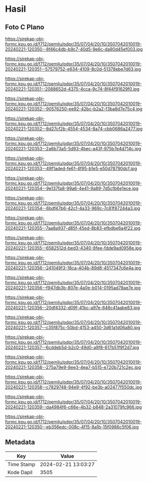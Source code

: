 # Hasil

## Foto C Plano

https://sirekap-obj-formc.kpu.go.id/f712/pemilu/pdpr/35/07/04/20/10/3507042010019-20240221-120350--8f46c4db-b9c7-40d5-9e6c-da90d45ef003.jpg

https://sirekap-obj-formc.kpu.go.id/f712/pemilu/pdpr/35/07/04/20/10/3507042010019-20240221-120351--57579752-e634-4109-8c0d-51378ebe7d63.jpg

https://sirekap-obj-formc.kpu.go.id/f712/pemilu/pdpr/35/07/04/20/10/3507042010019-20240221-120351--2088652d-4375-4cca-9c74-8f44f91629f0.jpg

https://sirekap-obj-formc.kpu.go.id/f712/pemilu/pdpr/35/07/04/20/10/3507042010019-20240221-120352--90576250-ee92-42bc-b2a2-f3ba8d7e75c4.jpg

https://sirekap-obj-formc.kpu.go.id/f712/pemilu/pdpr/35/07/04/20/10/3507042010019-20240221-120352--8d27cf2b-4554-4534-8a74-cbb0686a2477.jpg

https://sirekap-obj-formc.kpu.go.id/f712/pemilu/pdpr/35/07/04/20/10/3507042010019-20240221-120353--2a6b73a5-5d93-4bec-a43f-975b7e4d714c.jpg

https://sirekap-obj-formc.kpu.go.id/f712/pemilu/pdpr/35/07/04/20/10/3507042010019-20240221-120353--49f1aded-fe61-4f95-b1e5-e50d78790dcf.jpg

https://sirekap-obj-formc.kpu.go.id/f712/pemilu/pdpr/35/07/04/20/10/3507042010019-20240221-120354--9e137fa8-99a6-4e41-9a89-7d5cfb6e1ece.jpg

https://sirekap-obj-formc.kpu.go.id/f712/pemilu/pdpr/35/07/04/20/10/3507042010019-20240221-120354--6bdf47b6-42c1-4a33-969c-7c81f87244a3.jpg

https://sirekap-obj-formc.kpu.go.id/f712/pemilu/pdpr/35/07/04/20/10/3507042010019-20240221-120355--7aa8a937-d85f-45ed-8b83-efbdbe6a4f22.jpg

https://sirekap-obj-formc.kpu.go.id/f712/pemilu/pdpr/35/07/04/20/10/3507042010019-20240221-120355--6582512d-bed3-4340-8fee-fdde9ad0958e.jpg

https://sirekap-obj-formc.kpu.go.id/f712/pemilu/pdpr/35/07/04/20/10/3507042010019-20240221-120356--241049f3-18ca-404b-89d8-4517347c6e4a.jpg

https://sirekap-obj-formc.kpu.go.id/f712/pemilu/pdpr/35/07/04/20/10/3507042010019-20240221-120356--f947db3b-807e-4a0e-b014-0195ad78ae7e.jpg

https://sirekap-obj-formc.kpu.go.id/f712/pemilu/pdpr/35/07/04/20/10/3507042010019-20240221-120356--20df4332-d09f-41bc-a97e-848c41aabe83.jpg

https://sirekap-obj-formc.kpu.go.id/f712/pemilu/pdpr/35/07/04/20/10/3507042010019-20240221-120357--c35f875c-50bd-4153-a450-3d61a1d06a80.jpg

https://sirekap-obj-formc.kpu.go.id/f712/pemilu/pdpr/35/07/04/20/10/3507042010019-20240221-120357--6cddeb5d-b2c0-49d0-a9f8-617b51f9f2d7.jpg

https://sirekap-obj-formc.kpu.go.id/f712/pemilu/pdpr/35/07/04/20/10/3507042010019-20240221-120358--275a79e9-8ee3-4ea7-b515-e720b721c2ec.jpg

https://sirekap-obj-formc.kpu.go.id/f712/pemilu/pdpr/35/07/04/20/10/3507042010019-20240221-120358--c7829748-94e9-4f92-be3b-a02477f550dc.jpg

https://sirekap-obj-formc.kpu.go.id/f712/pemilu/pdpr/35/07/04/20/10/3507042010019-20240221-120359--da4984f6-c66e-4b32-b848-2a31079fc966.jpg

https://sirekap-obj-formc.kpu.go.id/f712/pemilu/pdpr/35/07/04/20/10/3507042010019-20240221-120350--eb356edc-008c-4f15-8a1b-15f0986c5f06.jpg


## Metadata

| Key        | Value               |
| ---------- | ------------------- |
| Time Stamp | 2024-02-21 13:03:27 |
| Kode Dapil | 3505                |



